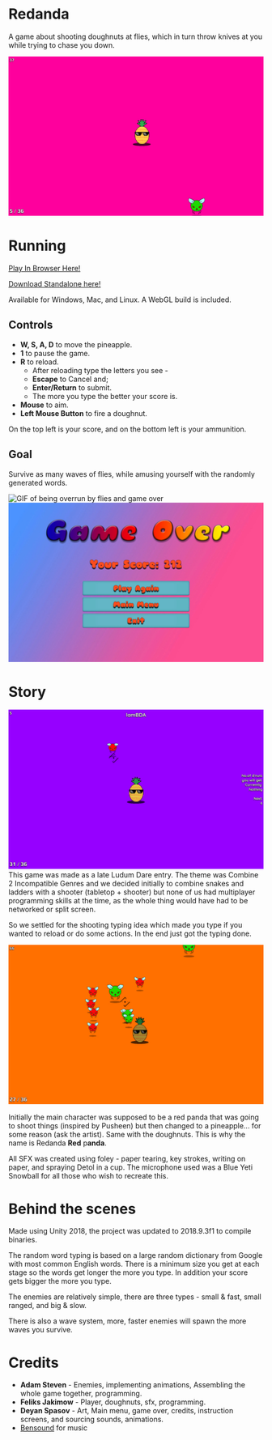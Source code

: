 # Redanda
A game about shooting doughnuts at flies, which in turn throw knives at you while trying to chase you down.

![GIF of playing game](https://github.com/giodestone/Redanda/blob/master/Images/GIF1.gif)

# Running
[Play In Browser Here!](https://giodestone.itch.io/redanda)

[Download Standalone here!](https://github.com/giodestone/Redanda/releases)

Available for Windows, Mac, and Linux. A WebGL build is included.

## Controls
* **W, S, A, D** to move the pineapple.
* **1** to pause the game.
* **R** to reload.
    * After reloading type the letters you see - 
    * **Escape** to Cancel and; 
    * **Enter/Return** to submit.
    * The more you type the better your score is.
* **Mouse** to aim.
* **Left Mouse Button** to fire a doughnut.

On the top left is your score, and on the bottom left is your ammunition.

## Goal
Survive as many waves of flies, while amusing yourself with the randomly generated words. 

![GIF of being overrun by flies and game over](https://github.com/giodestone/Redanda/blob/master/Images/GIF2.gif)
![Image of game over](https://github.com/giodestone/Redanda/blob/master/Images/Image3.jpg)
# Story
![Image of reloading](https://github.com/giodestone/Redanda/blob/master/Images/Image1.jpg)
This game was made as a late Ludum Dare entry. The theme was Combine 2 Incompatible Genres and we decided initially to combine snakes and ladders with a shooter (tabletop + shooter) but none of us had multiplayer programming skills at the time, as the whole thing would have had to be networked or split screen.

So we settled for the shooting typing idea which made you type if you wanted to reload or do some actions. In the end just got the typing done.

![Image of pineapple getting swarmed by flies](https://github.com/giodestone/Redanda/blob/master/Images/Image2.jpg)

Initially the main character was supposed to be a red panda that was going to shoot things (inspired by Pusheen) but then changed to a pineapple... for some reason (ask the artist). Same with the doughnuts. This is why the name is Redanda **Red** p**anda**.

All SFX was created using foley - paper tearing, key strokes, writing on paper, and spraying Detol in a cup. The microphone used was a Blue Yeti Snowball for all those who wish to recreate this.

# Behind the scenes
Made using Unity 2018, the project was updated to 2018.9.3f1 to compile binaries.

The random word typing is based on a large random dictionary from Google with most common English words. There is a minimum size you get at each stage so the words get longer the more you type. In addition your score gets bigger the more you type.

The enemies are relatively simple, there are three types - small & fast, small ranged, and big & slow.

There is also a wave system, more, faster enemies will spawn the more waves you survive.

# Credits
* **Adam Steven** - Enemies, implementing animations, Assembling the whole game together, programming.
* **Feliks Jakimow** - Player, doughnuts, sfx, programming.
* **Deyan Spasov** - Art, Main menu, game over, credits, instruction screens, and sourcing sounds, animations.
* [Bensound](https://www.bensound.com/) for music